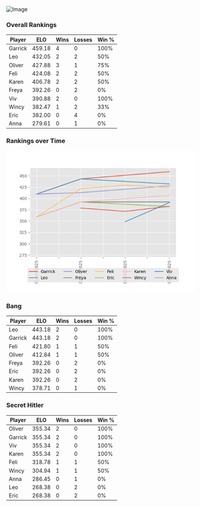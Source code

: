 
![Image](https://media.architecturaldigest.com/photos/618036966ba9675f212cc805/16:9/w_2560%2Cc_limit/SquidGame_Season1_Episode1_00_44_44_16.jpg)


### Overall Rankings

| Player | ELO | Wins | Losses | Win % |
| --- | --- | --- | --- | --- |
| Garrick | 459.18 | 4 | 0 | 100% |
| Leo | 432.05 | 2 | 2 | 50% |
| Oliver | 427.88 | 3 | 1 | 75% |
| Feli | 424.08 | 2 | 2 | 50% |
| Karen | 406.78 | 2 | 2 | 50% |
| Freya | 392.26 | 0 | 2 | 0% |
| Viv | 390.88 | 2 | 0 | 100% |
| Wincy | 382.47 | 1 | 2 | 33% |
| Eric | 382.00 | 0 | 4 | 0% |
| Anna | 279.61 | 0 | 1 | 0% |


### Rankings over Time
![Image](rankings.png)



### Bang

| Player | ELO | Wins | Losses | Win % |
| --- | --- | --- | --- | --- |
| Leo | 443.18 | 2 | 0 | 100% |
| Garrick | 443.18 | 2 | 0 | 100% |
| Feli | 421.80 | 1 | 1 | 50% |
| Oliver | 412.84 | 1 | 1 | 50% |
| Freya | 392.26 | 0 | 2 | 0% |
| Eric | 392.26 | 0 | 2 | 0% |
| Karen | 392.26 | 0 | 2 | 0% |
| Wincy | 378.71 | 0 | 1 | 0% |


### Secret Hitler

| Player | ELO | Wins | Losses | Win % |
| --- | --- | --- | --- | --- |
| Oliver | 355.34 | 2 | 0 | 100% |
| Garrick | 355.34 | 2 | 0 | 100% |
| Viv | 355.34 | 2 | 0 | 100% |
| Karen | 355.34 | 2 | 0 | 100% |
| Feli | 318.78 | 1 | 1 | 50% |
| Wincy | 304.94 | 1 | 1 | 50% |
| Anna | 286.45 | 0 | 1 | 0% |
| Leo | 268.38 | 0 | 2 | 0% |
| Eric | 268.38 | 0 | 2 | 0% |
